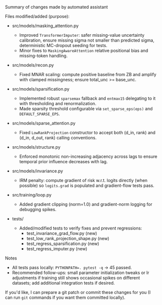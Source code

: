 Summary of changes made by automated assistant

Files modified/added (purpose):

- src/models/masking_attention.py
  - Improved `TransformerImputer`: safer missing-value uncertainty calibration, ensure missing sigma not smaller than predicted sigma, deterministic MC-dropout seeding for tests.
  - Minor fixes to `MaskingAwareAttention` relative positional bias and missing-token handling.

- src/models/recon.py
  - Fixed MNAR scaling: compute positive baseline from ZB and amplify with clamped missingness; ensure total_unc >= base_unc.

- src/models/sparsification.py
  - Implemented robust `sparsemax` fallback and `entmax15` delegating to it with thresholding and renormalization.
  - Made sparsity threshold configurable via `set_sparse_eps(eps)` and `DEFAULT_SPARSE_EPS`.

- src/models/sparse_attention.py
  - Fixed `LowRankProjection` constructor to accept both (d_in, rank) and (d_in, d_out, rank) calling conventions.

- src/models/structure.py
  - Enforced monotonic non-increasing adjacency across lags to ensure temporal prior influence decreases with lag.

- src/models/invariance.py
  - IRM penalty: compute gradient of risk w.r.t. logits directly (when possible) so `logits.grad` is populated and gradient-flow tests pass.

- src/training/loop.py
  - Added gradient clipping (norm=1.0) and gradient-norm logging for debugging spikes.

- tests/
  - Added/modified tests to verify fixes and prevent regressions:
    - test_invariance_grad_flow.py (new)
    - test_low_rank_projection_shape.py (new)
    - test_regress_sparsification.py (new)
    - test_regress_imputer.py (new)

Notes
- All tests pass locally: `PYTHONPATH=. pytest -q` -> 45 passed.
- Recommended follow-ups: small parameter initialization tweaks or lr adjustments if training still shows occasional spikes on different datasets; add additional integration tests if desired.

If you'd like, I can prepare a git patch or commit these changes for you (I can run `git` commands if you want them committed locally).